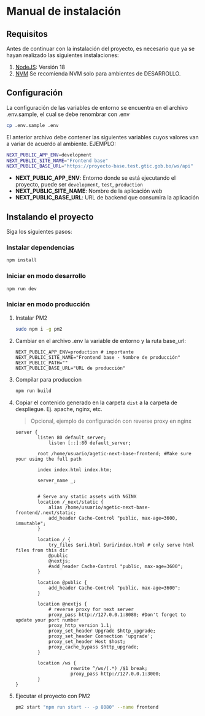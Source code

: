 # Manual de instalación

## Requisitos

Antes de continuar con la instalación del proyecto, es necesario que ya se hayan realizado las siguientes instalaciones:

1. [NodeJS](https://github.com/nodesource/distributions/blob/master/README.md): Versión 18
2. [NVM](https://github.com/nvm-sh/nvm) Se recomienda NVM solo para ambientes de DESARROLLO.

## Configuración

La configuración de las variables de entorno se encuentra en el archivo .env.sample, el cual se debe renombrar con .env

```bash
cp .env.sample .env
```

El anterior archivo debe contener las siguientes variables cuyos valores van a variar de acuerdo al ambiente. EJEMPLO:

```bash
NEXT_PUBLIC_APP_ENV=development
NEXT_PUBLIC_SITE_NAME="Frontend base"
NEXT_PUBLIC_BASE_URL="https://proyecto-base.test.gtic.gob.bo/ws/api"
```

- **NEXT_PUBLIC_APP_ENV**: Entorno donde se está ejecutando el proyecto, puede ser `development`, `test`, `production`
- **NEXT_PUBLIC_SITE_NAME**: Nombre de la aplicación web
- **NEXT_PUBLIC_BASE_URL**: URL de backend que consumira la aplicación

## Instalando el proyecto

Siga los siguientes pasos:

### Instalar dependencias

```bash
npm install
```

### Iniciar en modo desarrollo

```bash
npm run dev
```

### Iniciar en modo producción

1. Instalar PM2

   ```bash
   sudo npm i -g pm2
   ```

2. Cambiar en el archivo .env la variable de entorno y la ruta base_url:

   ```
   NEXT_PUBLIC_APP_ENV=production # importante
   NEXT_PUBLIC_SITE_NAME="Frontend base - Nombre de producción"
   NEXT_PUBLIC_PATH=""
   NEXT_PUBLIC_BASE_URL="URL de producción"
   ```

3. Compilar para produccion

   ```bash
   npm run build
   ```

4. Copiar el contenido generado en la carpeta `dist` a la carpeta de despliegue. Ej. apache, nginx, etc.

   > Opcional, ejemplo de configuración con reverse proxy en nginx

   ```
   server {
           listen 80 default_server;
               listen [::]:80 default_server;

           root /home/usuario/agetic-next-base-frontend; #Make sure your using the full path

           index index.html index.htm;

           server_name _;


           # Serve any static assets with NGINX
           location /_next/static {
               alias /home/usuario/agetic-next-base-frontend/.next/static;
               add_header Cache-Control "public, max-age=3600, immutable";
           }

           location / {
               try_files $uri.html $uri/index.html # only serve html files from this dir
               @public
               @nextjs;
               #add_header Cache-Control "public, max-age=3600";
           }

           location @public {
               add_header Cache-Control "public, max-age=3600";
           }

           location @nextjs {
               # reverse proxy for next server
               proxy_pass http://127.0.0.1:8080; #Don't forget to update your port number
               proxy_http_version 1.1;
               proxy_set_header Upgrade $http_upgrade;
               proxy_set_header Connection 'upgrade';
               proxy_set_header Host $host;
               proxy_cache_bypass $http_upgrade;
           }

           location /ws {
                       rewrite ^/ws/(.*) /$1 break;
                       proxy_pass http://127.0.0.1:3000;
           }
   }

   ```

5. Ejecutar el proyecto con PM2
   ```bash
   pm2 start "npm run start -- -p 8080" --name frontend
   ```
